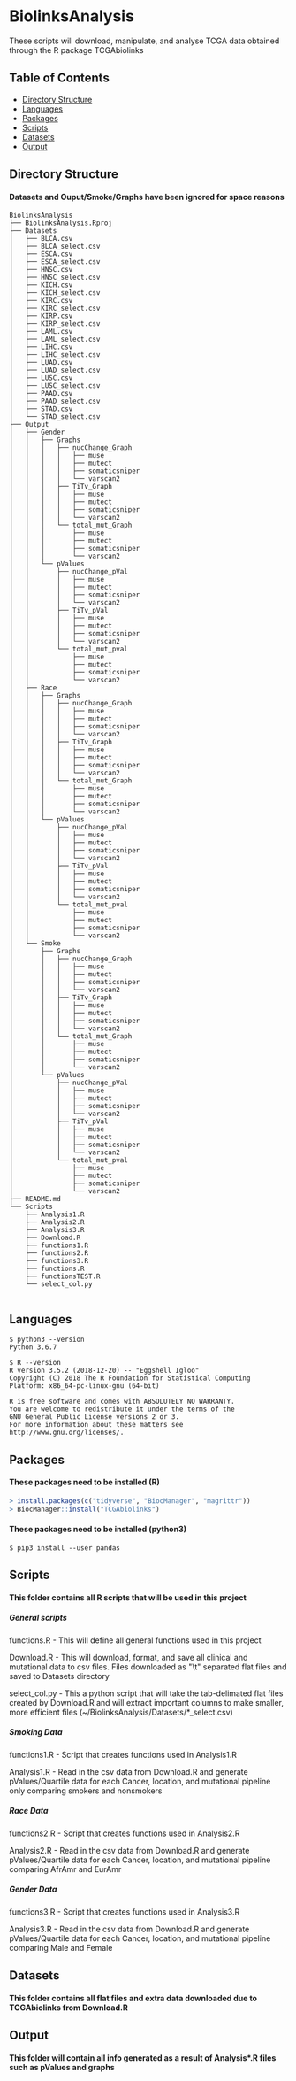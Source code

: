 # BiolinksAnalysis
These scripts will download, manipulate, and analyse TCGA data obtained through the R package TCGAbiolinks

## Table of Contents
* [Directory Structure](#directory_structure)
* [Languages](#languages)
* [Packages](#packages)  
* [Scripts](#Scripts)
* [Datasets](#Datasets)
* [Output](#Output)

<div id='directory_structure'/>  

## Directory Structure
#### Datasets and Ouput/Smoke/Graphs have been ignored for space reasons
```console
BiolinksAnalysis
├── BiolinksAnalysis.Rproj
├── Datasets
│   ├── BLCA.csv
│   ├── BLCA_select.csv
│   ├── ESCA.csv
│   ├── ESCA_select.csv
│   ├── HNSC.csv
│   ├── HNSC_select.csv
│   ├── KICH.csv
│   ├── KICH_select.csv
│   ├── KIRC.csv
│   ├── KIRC_select.csv
│   ├── KIRP.csv
│   ├── KIRP_select.csv
│   ├── LAML.csv
│   ├── LAML_select.csv
│   ├── LIHC.csv
│   ├── LIHC_select.csv
│   ├── LUAD.csv
│   ├── LUAD_select.csv
│   ├── LUSC.csv
│   ├── LUSC_select.csv
│   ├── PAAD.csv
│   ├── PAAD_select.csv
│   ├── STAD.csv
│   └── STAD_select.csv
├── Output
│   ├── Gender
│   │   ├── Graphs
│   │   │   ├── nucChange_Graph
│   │   │   │   ├── muse
│   │   │   │   ├── mutect
│   │   │   │   ├── somaticsniper
│   │   │   │   └── varscan2
│   │   │   ├── TiTv_Graph
│   │   │   │   ├── muse
│   │   │   │   ├── mutect
│   │   │   │   ├── somaticsniper
│   │   │   │   └── varscan2
│   │   │   └── total_mut_Graph
│   │   │       ├── muse
│   │   │       ├── mutect
│   │   │       ├── somaticsniper
│   │   │       └── varscan2
│   │   └── pValues
│   │       ├── nucChange_pVal
│   │       │   ├── muse
│   │       │   ├── mutect
│   │       │   ├── somaticsniper
│   │       │   └── varscan2
│   │       ├── TiTv_pVal
│   │       │   ├── muse
│   │       │   ├── mutect
│   │       │   ├── somaticsniper
│   │       │   └── varscan2
│   │       └── total_mut_pval
│   │           ├── muse
│   │           ├── mutect
│   │           ├── somaticsniper
│   │           └── varscan2
│   ├── Race
│   │   ├── Graphs
│   │   │   ├── nucChange_Graph
│   │   │   │   ├── muse
│   │   │   │   ├── mutect
│   │   │   │   ├── somaticsniper
│   │   │   │   └── varscan2
│   │   │   ├── TiTv_Graph
│   │   │   │   ├── muse
│   │   │   │   ├── mutect
│   │   │   │   ├── somaticsniper
│   │   │   │   └── varscan2
│   │   │   └── total_mut_Graph
│   │   │       ├── muse
│   │   │       ├── mutect
│   │   │       ├── somaticsniper
│   │   │       └── varscan2
│   │   └── pValues
│   │       ├── nucChange_pVal
│   │       │   ├── muse
│   │       │   ├── mutect
│   │       │   ├── somaticsniper
│   │       │   └── varscan2
│   │       ├── TiTv_pVal
│   │       │   ├── muse
│   │       │   ├── mutect
│   │       │   ├── somaticsniper
│   │       │   └── varscan2
│   │       └── total_mut_pval
│   │           ├── muse
│   │           ├── mutect
│   │           ├── somaticsniper
│   │           └── varscan2
│   └── Smoke
│       ├── Graphs
│       │   ├── nucChange_Graph
│       │   │   ├── muse
│       │   │   ├── mutect
│       │   │   ├── somaticsniper
│       │   │   └── varscan2
│       │   ├── TiTv_Graph
│       │   │   ├── muse
│       │   │   ├── mutect
│       │   │   ├── somaticsniper
│       │   │   └── varscan2
│       │   └── total_mut_Graph
│       │       ├── muse
│       │       ├── mutect
│       │       ├── somaticsniper
│       │       └── varscan2
│       └── pValues
│           ├── nucChange_pVal
│           │   ├── muse
│           │   ├── mutect
│           │   ├── somaticsniper
│           │   └── varscan2
│           ├── TiTv_pVal
│           │   ├── muse
│           │   ├── mutect
│           │   ├── somaticsniper
│           │   └── varscan2
│           └── total_mut_pval
│               ├── muse
│               ├── mutect
│               ├── somaticsniper
│               └── varscan2
├── README.md
└── Scripts
    ├── Analysis1.R
    ├── Analysis2.R
    ├── Analysis3.R
    ├── Download.R
    ├── functions1.R
    ├── functions2.R
    ├── functions3.R
    ├── functions.R
    ├── functionsTEST.R
    └── select_col.py


```

<div id='languages'/>  

## Languages
```console
$ python3 --version
Python 3.6.7

$ R --version
R version 3.5.2 (2018-12-20) -- "Eggshell Igloo"
Copyright (C) 2018 The R Foundation for Statistical Computing
Platform: x86_64-pc-linux-gnu (64-bit)

R is free software and comes with ABSOLUTELY NO WARRANTY.
You are welcome to redistribute it under the terms of the
GNU General Public License versions 2 or 3.
For more information about these matters see
http://www.gnu.org/licenses/.
```
<div id='packages'/>  

## Packages  
#### These packages need to be installed (R)
```r
> install.packages(c("tidyverse", "BiocManager", "magrittr"))
> BiocManager::install("TCGAbiolinks")
```
#### These packages need to be installed (python3) 
```console
$ pip3 install --user pandas
```
<div id='Scripts'/>  

## Scripts
#### This folder contains all R scripts that will be used in this project

##### General scripts

functions.R - This will define all  general functions used in this project  

Download.R - This will download, format, and save all clinical and mutational data to csv files. Files downloaded as "\t" separated flat files and saved to Datasets
directory  

select_col.py - This a python script that will take the tab-delimated flat files created by Download.R and will extract important columns to make smaller, more efficient files (~/BiolinksAnalysis/Datasets/\*\_select.csv)  


##### Smoking Data
functions1.R - Script that creates functions used in Analysis1.R  

Analysis1.R - Read in the csv data from Download.R and generate pValues/Quartile data for each Cancer, location, and mutational pipeline only comparing smokers and nonsmokers

##### Race Data
functions2.R - Script that creates functions used in Analysis2.R  

Analysis2.R - Read in the csv data from Download.R and generate pValues/Quartile data for each Cancer, location, and mutational pipeline  comparing AfrAmr and EurAmr

##### Gender Data
functions3.R - Script that creates functions used in Analysis3.R  

Analysis3.R - Read in the csv data from Download.R and generate pValues/Quartile data for each Cancer, location, and mutational pipeline  comparing Male and Female

<div id='Datasets'/>  

## Datasets
#### This folder contains all flat files and extra data downloaded due to TCGAbiolinks from Download.R

<div id='Output'/>  

## Output
#### This folder will contain all info generated as a result of Analysis\*.R files such as pValues and graphs